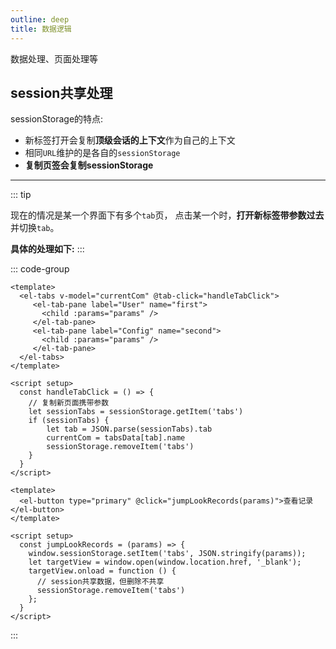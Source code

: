 ```yaml
---
outline: deep
title: 数据逻辑
---
```


数据处理、页面处理等<Badge type="warning" text="beta" />

## session共享处理

sessionStorage的特点: 

- 新标签打开会复制**顶级会话的上下文**作为自己的上下文
- 相同`URL`维护的是各自的`sessionStorage`
- **复制页签会复制sessionStorage**

---

::: tip

  现在的情况是某一个界面下有多个`tab`页， 点击某一个时，**打开新标签带参数过去**并切换`tab`。

  **具体的处理如下:**
:::

::: code-group

```vue [parent.vue]
<template>
  <el-tabs v-model="currentCom" @tab-click="handleTabClick">
     <el-tab-pane label="User" name="first">
       <child :params="params" />
     </el-tab-pane>
     <el-tab-pane label="Config" name="second">
       <child :params="params" />
     </el-tab-pane>
  </el-tabs>
</template>

<script setup>
  const handleTabClick = () => {
    // 复制新页面携带参数
    let sessionTabs = sessionStorage.getItem('tabs')
    if (sessionTabs) {
        let tab = JSON.parse(sessionTabs).tab
        currentCom = tabsData[tab].name
        sessionStorage.removeItem('tabs')
    }
  }
</script>
```

```vue [child.vue]
<template>
  <el-button type="primary" @click="jumpLookRecords(params)">查看记录</el-button>
</template>

<script setup>
  const jumpLookRecords = (params) => {
    window.sessionStorage.setItem('tabs', JSON.stringify(params));
    let targetView = window.open(window.location.href, '_blank');
    targetView.onload = function () {
      // session共享数据，但删除不共享
      sessionStorage.removeItem('tabs')
    };
  }
</script>
```

:::
